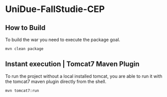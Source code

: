 UniDue-FallStudie-CEP
=====================


How to Build
-----------------------
To build the war you need to execute the package goal.

<code>mvn clean package</code>


Instant execution | Tomcat7 Maven Plugin
-----------------------
To run the project without a local installed tomcat,
you are able to run it with the tomcat7 maven plugin directly from the shell.

<code>mvn tomcat7:run</code>